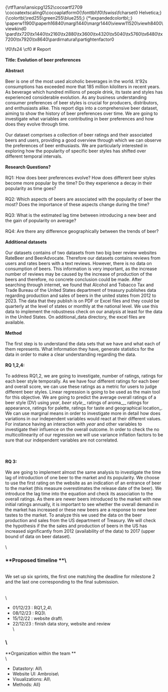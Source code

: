{\rtf1\ansi\ansicpg1252\cocoartf2709
\cocoatextscaling0\cocoaplatform0{\fonttbl\f0\fswiss\fcharset0 Helvetica;}
{\colortbl;\red255\green255\blue255;}
{\*\expandedcolortbl;;}
\paperw11900\paperh16840\margl1440\margr1440\vieww11520\viewh8400\viewkind0
\pard\tx720\tx1440\tx2160\tx2880\tx3600\tx4320\tx5040\tx5760\tx6480\tx7200\tx7920\tx8640\pardirnatural\partightenfactor0

\f0\fs24 \cf0 # Report\
\
**Title: Evolution of beer preferences**\
\
**Abstract**\
\
Beer is one of the most used alcoholic beverages in the world. It\'92s consumptions has exceeded more that 185 million kiloliters in recent years. As beverage which hundred millions of people drink, its taste and styles has experienced considerable evolution. As any business understanding consumer preferences of beer styles is crucial for producers, distributors, and enthusiasts alike. This report digs into a comprehensive beer dataset, aiming to show the history of beer preferences over time. We are going to investigate what variables are contributing in beer preferences and how does they evolve through time.\
\
Our dataset comprises a collection of beer ratings and their associated beers and users, providing a good overview through which we can observe the preferences of beer enthusiasts. We are particularly interested in exploring how the popularity of specific beer styles has shifted over different temporal intervals.\
\
**Research Questions?**\
\
RQ1: How does beer preferences evolve? How does different beer styles become more popular by the time? Do they experience a decay in their popularity as time goes?\
\
RQ2: Which aspects of beers are associated with the popularity of beer the most? Does the importance of these aspects change during the time?\
\
RQ3: What is the estimated lag time between introducing a new beer and the gain of popularity on average?\
\
RQ4: Are there any difference geographically between the trends of beer?\
\
**Additional datasets**\
\
Our datasets contains of two datasets from two big beer review websites RateBeer and BeerAdvocate. Therefore our datasets contains reviews from users and rates beers with a text reviews. However, there is no data on consumption of beers. This information is very important, as the increase number of reviews may be caused by the increase of production of the beers and therefore, no concrete conclusion could be made. After searching through internet, we found that Alcohol and Tobacco Tax and Trade Bureau of the United States department of treasury publishes data regarding production and sales of beers in the united states from 2012 to 2023. The data that they publish is on PDF or Excel files and they could be quarterly at the level of states or monthly at the national level. We use this data to implement the robustness check on our analysis at least for the data in the United States. On additional_data directory, the excel files are available. \
\
**Method**\
\
The first step is to understand the data sets that we have and what each of them represents. What Information they have, generate statistics for the data in order to make a clear understanding regarding the data. \
\
**RQ 1,2,4:**\
\
To address RQ1,2, we are going to investigate, number of ratings, ratings for each beer style temporally. As we have four different ratings for each beer and overall score, we can use these ratings as a metric for users to judge different beer styles. Linear regression is going to be used as the main tool for this objective. We are going to predict the average overall ratings of a beer style (DV) using _year_, _beer_ _style_,_ ratings of aroma_,_ ratings for appearance, ratings for palette, ratings for taste and geographical location_. We can use marginal means in order to investigate more in detail how does variations in our independent variables would react at their different values. For instance having an interaction with _year_ and other variables to investigate their influence on the overall outcome. In order to check the no multicollinearity of our regression we will use variance inflation factors to be sure that our independent variables are not correlated.\
\
 \
\
**RQ 3:**\
\
We are going to implement almost the same analysis to investigate the time lag of introduction of one beer to the market and its popularity. We choose to use the first rating on the website as an indication of an entrance of beer to the market (this measure overestimates the release date of the beer). We introduce the lag time into the equation and check its association to the overall ratings. As there are newer beers introduced to the market with new initial ratings annually, it is important to see whether the overall demand in the market has increased or these new beers are a response to new beer tastes to the market. To analyze this we used the data on the beer production and sales from the US department of Treasury. We will check the hypothesis if the the sales and production of beers in the US has increased significantly from 2012 (availability of the data) to 2017 (upper bound of data on beer dataset).\
\
\
### **Proposed timeline **\
\
We set up six sprints, the first one matching the deadline for milestone 2 and the last one corresponding to the final submission.\
\
\
\
* 01/12/23 : RQ1,2,4\
* 08/12/23 : RQ3\
* 15/12/22 : website draft\
* 22/12/23 : finish data story, website and review\
\
### \
**Organization within the team **\
\
* Datastory: All\
* Website UI: Ambroise\
* Visualizations: All\
* Methods: All}